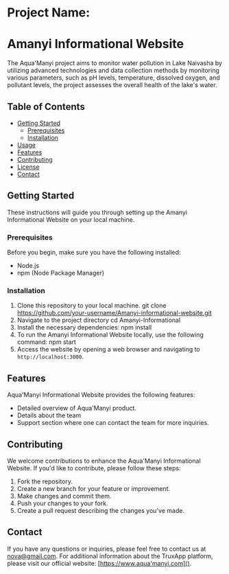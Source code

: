 # Project Name:
# Amanyi Informational Website
The Aqua'Manyi project aims to monitor water pollution in Lake Naivasha by utilizing advanced technologies and data collection methods by monitoring various parameters, such as pH levels, temperature, dissolved oxygen, and pollutant levels, the project assesses the overall health of the lake's water.

## Table of Contents
- [Getting Started](#getting-started)
  - [Prerequisites](#prerequisites)
  - [Installation](#installation)
- [Usage](#usage)
- [Features](#features)
- [Contributing](#contributing)
- [License](#license)
- [Contact](#contact)

## Getting Started
These instructions will guide you through setting up the Amanyi Informational Website on your local machine.

### Prerequisites

Before you begin, make sure you have the following installed:
- Node.js
- npm (Node Package Manager)

### Installation

1. Clone this repository to your local machine.
  git clone https://github.com/your-username/Amanyi-informational-website.git
2. Navigate to the project directory
   cd Amanyi-Informational
3. Install the necessary dependencies:
   npm install
4. To run the Amanyi Informational Website locally, use the following command:
    npm start
5.  Access the website by opening a web browser and navigating to `http://localhost:3000`.

## Features

Aqua'Manyi Informational Website provides the following features:
- Detailed overview of Aqua'Manyi product.
- Details about the team
- Support section where one can contact the team for more inquiries.

## Contributing

We welcome contributions to enhance the Aqua'Manyi Informational Website. If you'd like to contribute, please follow these steps:
1. Fork the repository.
2. Create a new branch for your feature or improvement.
3. Make changes and commit them.
4. Push your changes to your fork.
5. Create a pull request describing the changes you've made.



## Contact

If you have any questions or inquiries, please feel free to contact us at nova@gmail.com.
For additional information about the TruxApp platform, please visit our official website: [https://www.aqua'manyi.com]().
